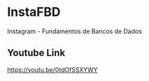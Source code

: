 # InstaFBD
Instagram - Fundamentos de Bancos de Dados

## Youtube Link
https://youtu.be/0tdOfSSXYWY
